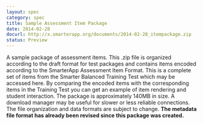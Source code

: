 ```yaml
---
layout: spec
category: spec
title: Sample Assessment Item Package
date: 2014-02-28
docurl: http://x.smarterapp.org/documents/2014-02-28_itempackage.zip
status: Preview
---
```

A sample package of assessment items. This .zip file is organized according to the draft format for test packages and contains items encoded according to the SmarterApp Assessment Item Format. This is a complete set of items from the Smarter Balanced Training Test which may be accessed here. By comparing the encoded items with the corresponding items in the Training Test you can get an example of item rendering and student interaction. The package is approximately 140MB in size. A download manager may be useful for slower or less reliable connections. The file organization and data formats are subject to change. **The metadata file format has already been revised since this package was created.**

